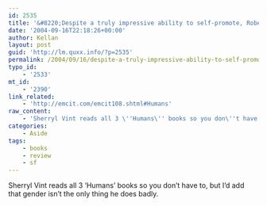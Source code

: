```yaml
---
id: 2535
title: '&#8220;Despite a truly impressive ability to self-promote, Robert J. Sawyer is neither one of the best nor one of the most interesting writers of science fiction today&#8221;'
date: '2004-09-16T22:18:26+00:00'
author: Kellan
layout: post
guid: 'http://lm.quxx.info/?p=2535'
permalink: /2004/09/16/despite-a-truly-impressive-ability-to-self-promote-robert-j-sawyer-is-neither-one-of-the-best-nor-one-of-the-most-interesting-writers-of-science-fiction-today/
typo_id:
    - '2533'
mt_id:
    - '2390'
link_related:
    - 'http://emcit.com/emcit108.shtml#Humans'
raw_content:
    - 'Sherryl Vint reads all 3 \''Humans\'' books so you don\''t have to, but I\''d add that gender isn\''t the only thing he does badly.'
categories:
    - Aside
tags:
    - books
    - review
    - sf
---
```


Sherryl Vint reads all 3 ‘Humans’ books so you don’t have to, but I’d add that gender isn’t the only thing he does badly.